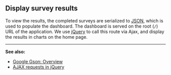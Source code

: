 ## Display survey results
To view the results, the completed surveys are serialized to 
[JSON](http://json.org), which is used to populate the dashboard. The dashboard 
is served on the root (```/```) URL of the application. We use [jQuery](http://jquery.com) 
to call this route via Ajax, and display the results in charts on the home page.

---
**See also:**
- [Google Gson: Overview](https://sites.google.com/site/gson/gson-user-guide#TOC-Overview)
- [AJAX requests in jQuery](http://api.jquery.com/jQuery.ajax/)
